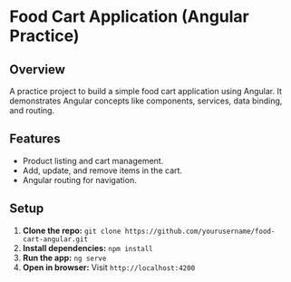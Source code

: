 # Food Cart Application (Angular Practice)

## Overview
A practice project to build a simple food cart application using Angular. It demonstrates Angular concepts like components, services, data binding, and routing.

## Features
- Product listing and cart management.
- Add, update, and remove items in the cart.
- Angular routing for navigation.

## Setup
1. **Clone the repo:** `git clone https://github.com/yourusername/food-cart-angular.git`
2. **Install dependencies:** `npm install`
3. **Run the app:** `ng serve`
4. **Open in browser:** Visit `http://localhost:4200`
